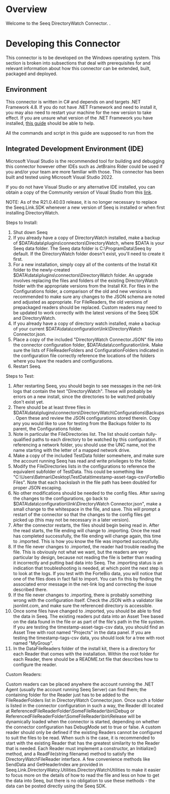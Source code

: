# Overview

Welcome to the Seeq DirectoryWatch Connector. .

# Developing this Connector

This connector is to be developed on the Windows operating system. This section is broken into subsections that deal with prerequisites for and relevant information about how this connector can be extended, built, packaged and deployed. 

## Environment

This connector is written in C# and depends on and targets .NET Framework 4.8. If you do not have .NET Framework and need to install it, you may also need to restart your machine for the new version to take effect. If you are unsure what version of the .NET Framework you have installed, [this guide](https://learn.microsoft.com/en-us/dotnet/framework/migration-guide/how-to-determine-which-versions-are-installed) should be able to help.

All the commands and script in this guide are supposed to run from the 

## Integrated Development Environment (IDE)

Microsoft Visual Studio is the recommended tool for building and debugging this connector however other IDEs such as JetBrains Rider could be used if you and/or your team are more familiar with those. This connector has been built and tested using Microsoft Visual Studio 2022.

If you do not have Visual Studio or any alternative IDE installed, you can obtain a copy of the Community version of Visual Studio from this [link](https://visualstudio.microsoft.com/thank-you-downloading-visual-studio/?sku=Community&channel=Release&version=VS2022&source=VSLandingPage&cid=2030&passive=false).




NOTE: As of the R21.0.40.03 release, it is no longer necessary to replace the Seeq.Link.SDK whenever a new version of Seeq is installed or when first installing DirectoryWatch.

Steps to Install:
1. Shut down Seeq
2. If you already have a copy of DirectoryWatch installed, make a backup of $DATA\data\plugins\connectors\DirectoryWatch, where $DATA is your Seeq data folder.  The Seeq data folder is C:\ProgramData\Seeq by default.  If the DirectoryWatch folder doesn't exist, you'll need to create it first.
3. For a new installation, simply copy all of the contents of the Install Kit folder to the newly-created $DATA\data\plugins\connectors\DirectoryWatch folder.  An upgrade involves replacing the files and folders of the existing DirectoryWatch folder with the appropriate versions from the Install Kit.  For files in the Configurations folder, a comparison of the old and new versions is recommended to make sure any changes to the JSON schema are noted and adjusted as appropriate.  For FileReaders, the old versions of prepackaged readers should be replaced.  Custom readers may need to be updated to work correctly with the latest versions of the Seeq SDK and DirectoryWatch.
4. If you already have a copy of directory watch installed, make a backup of your current $DATA\data\configuration\link\DirectoryWatch Connector.json.
5. Place a copy of the included "DirectoryWatch Connector.JSON" file into the connector configuration folder, $DATA\data\configuration\link.  Make sure the lists of FileReaderFolders and ConfigurationFolders indicated in the configuration file correctly reference the locations of the folders where you have the readers and configurations.
6. Restart Seeq.

Steps to Test:
1. After restarting Seeq, you should begin to see messages in the net-link logs that contain the text "DirectoryWatch".  These will probably be errors on a new install, since the directories to be watched probably don't exist yet.
2. There should be at least three files in $DATA\data\plugins\connectors\DirectoryWatch\Configurations\Backups.  Open these and review the JSON configurations stored therein.  Copy any you would like to use for testing from the Backups folder to its parent, the Configurations folder.
3. Note in particular the FileDirectories list.  The list should contain fully-qualified paths to each directory to be watched by this configuration.  If referencing a network folder, you should use the UNC name, not the name starting with the letter of a mapped network drive.
4. Make a copy of the included TestData folder somewhere, and make sure the account running Seeq has read and write privileges to the folder.
5. Modify the FileDirectories lists in the configurations to reference the equivalent subfolder of TestData.  This could be something like "C:\\Users\\Batman\\Desktop\\TestData\\timestamp-asset-tags-csv\\ForteBio Files".  Note that each backslash in the file path has been doubled for proper JSON escaping.
6. No other modifications should be needed to the config files.  After saving the changes to the configurations, go back to $DATA\data\configuration\link\DirectoryWatch Connector.json", make a small change to the whitespace in the file, and save.  This will prompt a restart of the connector so that the changes to the config files get picked up (this may not be necessary in a later version).
7. After the connector restarts, the files should begin being read in.  After the read starts, the file ending will change to .importing.  Once the read has completed successfully, the file ending will change again, this time to .imported.  This is how you know the file was imported successfully.
8. If the file never changes to .imported, the reader had trouble reading the file.  This is obviously not what we want, but the readers are very particular by design, because not reading the file is better than reading it incorrectly and putting bad data into Seeq.  The .importing status is an indication that troubleshooting is needed, at which point the next step is to look at the logs.  If you test with the ForteBio data, you will notice that one of the files does in fact fail to import.  You can fix this by finding the associated error message in the net-link log and correcting the issue described there.
9. If the file never changes to .importing, there is probably something wrong with the configuration itself.  Check the JSON with a validator like jsonlint.com, and make sure the referenced directory is accessible.
10. Once some files have changed to .imported, you should be able to find the data in Seeq.  The existing readers put data into an Asset Tree based on the data found in the file or as part of the file's path in the file system.  If you are testing the timestamp-asset-tags-csv data, you should find an Asset Tree with root named "Projects" in the data panel.  If you are testing the timestamp-tags-csv data, you should look for a tree with root named "MyGroup".
11. In the DataFileReaders folder of the install kit, there is a directory for each Reader that comes with the installation.  Within the root folder for each Reader, there should be a README.txt file that describes how to configure the reader.

Custom Readers:

Custom readers can be placed anywhere the account running the .NET Agent (usually the account running Seeq Server) can find them; the containing folder for the Reader just has to be added to the FileReaderFolders list in DirectoryWatch Connector.json.  Once such a folder is listed in the connector configuration in such a way, the Reader dll located at ReferencedFileReaderFolder\SomeFileReader\bin\Debug or ReferencedFileReaderFolder\SomeFileReader\bin\Release will be dynamically loaded when the connector is started, depending on whether the connector configuration has DebugMode set to true or false.  A custom reader should only be defined if the existing Readers cannot be configured to suit the files to be read.  When such is the case, it is recommended to start with the existing Reader that has the greatest similarity to the Reader that is needed.  Each Reader must implement a constructor, an Initialize() method, and a ReadFile(string filename) method to satisfy the DirectoryWatchFileReader interface.  A few convenience methods like SendData and GetHeaderIndex are provided in Seeq.Link.DirectoryWatcy.Utilities.DirectoryWatchUtilities to make it easier to focus more on the details of how to read the file and less on how to get the data into Seeq, but there is no obligation to use these methods - the data can be posted directly using the Seeq SDK.